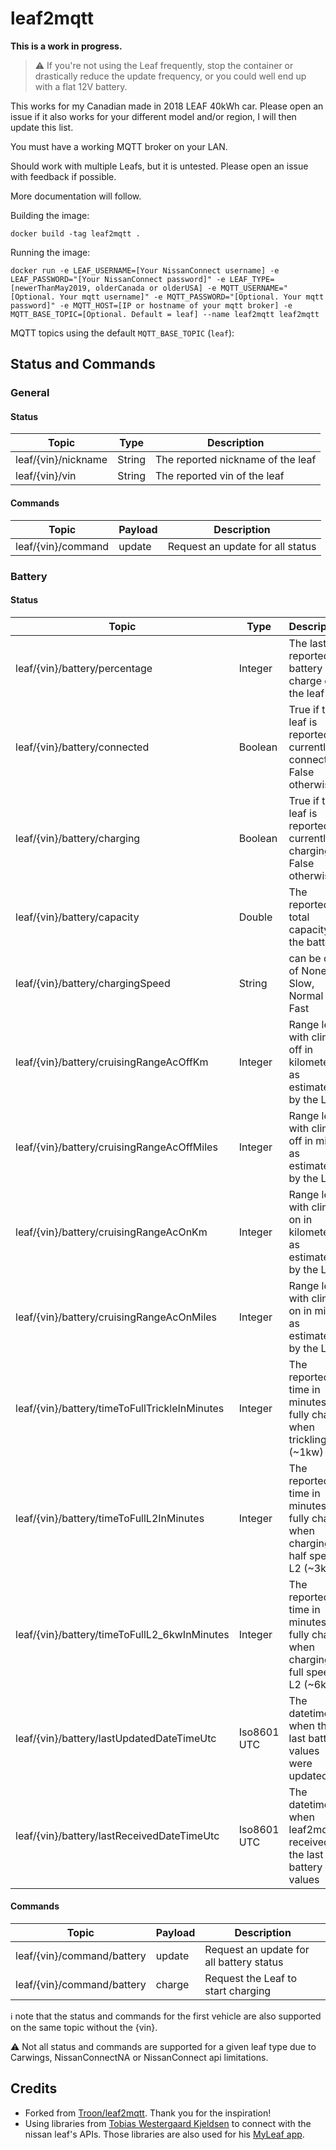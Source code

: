 # leaf2mqtt

**This is a work in progress.**

> :warning: If you're not using the Leaf frequently, stop the container or drastically reduce the update frequency, or you could well end up with a flat 12V battery.

This works for my Canadian made in 2018 LEAF 40kWh car. Please open an issue if it also works for your different model and/or region, I will then update this list.

You must have a working MQTT broker on your LAN.

Should work with multiple Leafs, but it is untested. Please open an issue with feedback if possible.

More documentation will follow.

Building the image:

    docker build -tag leaf2mqtt .

Running the image:

    docker run -e LEAF_USERNAME=[Your NissanConnect username] -e LEAF_PASSWORD="[Your NissanConnect password]" -e LEAF_TYPE=[newerThanMay2019, olderCanada or olderUSA] -e MQTT_USERNAME="[Optional. Your mqtt username]" -e MQTT_PASSWORD="[Optional. Your mqtt password]" -e MQTT_HOST=[IP or hostname of your mqtt broker] -e MQTT_BASE_TOPIC=[Optional. Default = leaf] --name leaf2mqtt leaf2mqtt

MQTT topics using the default `MQTT_BASE_TOPIC` (`leaf`):    

## Status and Commands

### General
#### Status
| Topic  | Type | Description |
| ------ | ---- | ----------- |
| leaf/{vin}/nickname | String | The reported nickname of the leaf  |
| leaf/{vin}/vin  | String | The reported vin of the leaf  |

#### Commands
| Topic | Payload | Description |
| ----- | ------- | ----------- |
| leaf/{vin}/command | update | Request an update for all status  |


### Battery
#### Status
| Topic  | Type | Description |
| ------ | ---- | ----------- |
| leaf/{vin}/battery/percentage | Integer | The last reported battery charge of the leaf |
|leaf/{vin}/battery/connected| Boolean | True if the leaf is reported as currently connected. False otherwise |
|leaf/{vin}/battery/charging| Boolean | True if the leaf is reported as currently charging. False otherwise |
|leaf/{vin}/battery/capacity| Double | The reported total capacity of the battery |
|leaf/{vin}/battery/chargingSpeed| String | can be one of None, Slow, Normal or Fast  |
|leaf/{vin}/battery/cruisingRangeAcOffKm | Integer | Range left with climate off in kilometers as estimated by the Leaf |
|leaf/{vin}/battery/cruisingRangeAcOffMiles | Integer | Range left with climate off in miles as estimated by the Leaf |
|leaf/{vin}/battery/cruisingRangeAcOnKm | Integer | Range left with climate on in kilometers as estimated by the Leaf |
|leaf/{vin}/battery/cruisingRangeAcOnMiles | Integer | Range left with climate on in miles as estimated by the Leaf |
|leaf/{vin}/battery/timeToFullTrickleInMinutes | Integer | The reported time in minutes to fully charge when trickling (~1kw) |
|leaf/{vin}/battery/timeToFullL2InMinutes | Integer | The reported time in minutes to fully charge when charging in half speed L2 (~3kw) |
|leaf/{vin}/battery/timeToFullL2_6kwInMinutes | Integer | The reported time in minutes to fully charge when charging in full speed L2 (~6kw) |
|leaf/{vin}/battery/lastUpdatedDateTimeUtc | Iso8601 UTC | The datetime when the last battery values were updated |
|leaf/{vin}/battery/lastReceivedDateTimeUtc | Iso8601 UTC | The datetime when leaf2mqtt received the last battery values |

#### Commands
| Topic | Payload | Description |
| ----- | ------- | ----------- |
| leaf/{vin}/command/battery | update | Request an update for all battery status  |
| leaf/{vin}/command/battery | charge | Request the Leaf to start charging  |
    

:information_source: note that the status and commands for the first vehicle are also supported on the same topic without the {vin}.

:warning: Not all status and commands are supported for a given leaf type due to Carwings, NissanConnectNA or NissanConnect api limitations.

## Credits
- Forked from [Troon/leaf2mqtt](https://github.com/Troon/leaf2mqtt). Thank you for the inspiration!
- Using libraries from [Tobias Westergaard Kjeldsen](https://gitlab.com/tobiaswkjeldsen) to connect with the nissan leaf's APIs. Those libraries are also used for his [MyLeaf app](https://gitlab.com/tobiaswkjeldsen/carwingsflutter).

